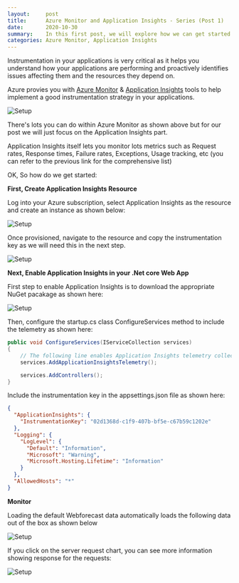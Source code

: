 ```yaml
---
layout:     post
title:      Azure Monitor and Application Insights - Series (Post 1)
date:       2020-10-30
summary:    In this first post, we will explore how we can get started with Application Insights and integrate that into our ASP Net Core Web Application.
categories: Azure Monitor, Application Insights
---
```


Instrumentation in your applications is very critical as it helps you understand how your applications are performing and proactively identifies issues affecting them and the resources they depend on.

Azure provies you with [Azure Monitor](https://azure.microsoft.com/en-us/services/monitor/) & [Application Insights](https://docs.microsoft.com/en-us/azure/azure-monitor/app/app-insights-overview) tools to help implement a good instrumentation strategy in your applications.

![Setup]({{site.url}}/images/AppInsights-1.png)

There's lots you can do within Azure Monitor as shown above but for our post we will just focus on the Application Insights part. 

Application Insights itself lets you monitor lots metrics such as Request rates, Response times, Failure rates, Exceptions, Usage tracking, etc (you can refer to the previous link for the comprehensive list)

OK, So how do we get started:

**First, Create Application Insights Resource**

Log into your Azure subscription, select Application Insights as the resource and create an instance as shown below:

![Setup]({{site.url}}/images/AppInsights-2.png)

Once provisioned, navigate to the resource and copy the instrumentation key as we will need this in the next step.

![Setup]({{site.url}}/images/AppInsights-3.png)

**Next, Enable Application Insights in your .Net core Web App**

First step to enable Application Insights is to download the appropriate NuGet pacakage as shown here:

![Setup]({{site.url}}/images/AppInsights-4.png)

Then, configure the startup.cs class ConfigureServices method to include the telemetry as shown here:

```csharp
public void ConfigureServices(IServiceCollection services)
{
    // The following line enables Application Insights telemetry collection.
    services.AddApplicationInsightsTelemetry();

    services.AddControllers();
}
```

Include the instrumentation key in the appsettings.json file as shown here:

```json
{
  "ApplicationInsights": {
    "InstrumentationKey": "02d1368d-c1f9-407b-bf5e-c67b59c1202e"
  },
  "Logging": {
    "LogLevel": {
      "Default": "Information",
      "Microsoft": "Warning",
      "Microsoft.Hosting.Lifetime": "Information"
    }
  },
  "AllowedHosts": "*"
}
```

**Monitor**

Loading the default Webforecast data automatically loads the following data out of the box as shown below

![Setup]({{site.url}}/images/AppInsights-5.png)

If you click on the server request chart, you can see more information showing response for the requests:

![Setup]({{site.url}}/images/AppInsights-6.png)